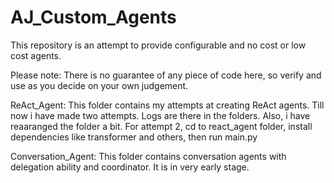 # AJ_Custom_Agents
This repository is an attempt to provide configurable and no cost or low cost agents.

Please note: There is no guarantee of any piece of code here, so verify and use as you decide on your own judgement.


ReAct_Agent: This folder contains my attempts at creating ReAct agents. Till now i have made two attempts. Logs are there in the folders. Also, i have reaaranged the folder a bit.
For attempt 2, cd to react_agent folder, install dependencies like transformer and others, then run main.py

Conversation_Agent: This folder contains conversation agents with delegation ability and coordinator. It is in very early stage.